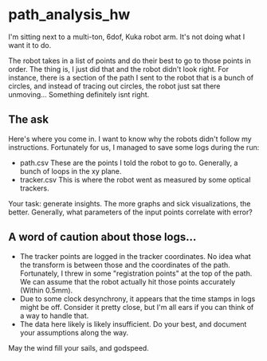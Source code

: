 # path_analysis_hw
I'm sitting next to a multi-ton, 6dof, Kuka robot arm. It's not doing what I want it to do.

The robot takes in a list of points and do their best to go to those points in order. The thing is, I just did that and the robot didn't look right. For instance, there is a section of the path I sent to the robot that is a bunch of circles, and instead of tracing out circles, the robot just sat there unmoving... Something definitely isnt right. 

## The ask
Here's where you come in. I want to know why the robots didn't follow my instructions. Fortunately for us, I managed to save some logs during the run:
 - path.csv These are the points I told the robot to go to. Generally, a bunch of loops in the xy plane. 
 - tracker.csv This is where the robot went as measured by some optical trackers. 

Your task: generate insights. The more graphs and sick visualizations, the better. Generally, what parameters of the input points correlate with error? 

## A word of caution about those logs...
 - The tracker points are logged in the tracker coordinates. No idea what the transform is between those and the coordinates of the path. Fortunately, I threw in some "registration points" at the top of the path. We can assume that the robot actually hit those points accurately (Within 0.5mm). 
 - Due to some clock desynchrony, it appears that the time stamps in logs might be off. Consider it pretty close, but I'm all ears if you can think of a way to handle that. 
 - The data here likely is likely insufficient. Do your best, and document your assumptions along the way. 

May the wind fill your sails, and godspeed.
